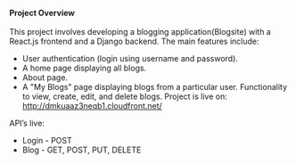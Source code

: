 **Project Overview** <br /><br />
This project involves developing a blogging application(Blogsite) with a React.js frontend and a Django backend. The main features include:<br />
- User authentication (login using username and password).
- A home page displaying all blogs.
- About page.
- A "My Blogs" page displaying blogs from a particular user.
Functionality to view, create, edit, and delete blogs.
Project is live on: http://dmkuaaz3neqb1.cloudfront.net/

API’s live:
- Login - POST
- Blog - GET, POST, PUT, DELETE

  
